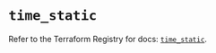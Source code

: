 # `time_static`

Refer to the Terraform Registry for docs: [`time_static`](https://registry.terraform.io/providers/hashicorp/time/0.13.1/docs/resources/static).
